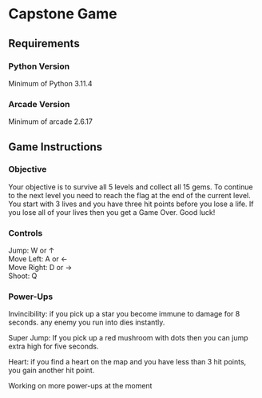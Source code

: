 # Capstone Game

## Requirements

### Python Version
Minimum of Python 3.11.4

### Arcade Version
Minimum of arcade 2.6.17

## Game Instructions

### Objective
Your objective is to survive all 5 levels and collect all 15 gems. To continue to the next level you need to reach the flag at the end of the current level. You start with 3 lives and you have three hit points before you lose a life. If you lose all of your lives then you get a Game Over. Good luck!

### Controls
Jump: W or ↑  
Move Left: A or ←  
Move Right: D or →  
Shoot: Q  

### Power-Ups
Invincibility: if you pick up a star you become immune to damage for 8 seconds. any enemy you run into dies instantly.

Super Jump: If you pick up a red mushroom with dots then you can jump extra high for five seconds.

Heart: if you find a heart on the map and you have less than 3 hit points, you gain another hit point.

Working on more power-ups at the moment




